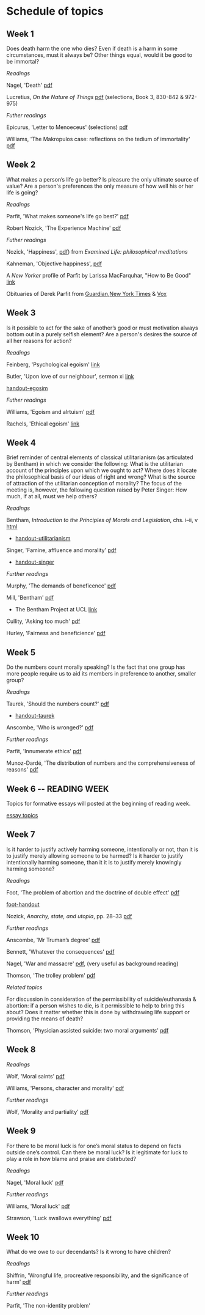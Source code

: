 # Schedule of topics

## Week 1

Does death harm the one who dies? Even if death is a harm in some circumstances, must it always be? Other things equal, would it be good to be immortal?

*Readings*

Nagel, 'Death' [pdf](https://www.dropbox.com/s/35etu00rvp50bd0/Nagel_Death.pdf?dl=0)

Lucretius, *On the Nature of Things* [pdf](https://www.dropbox.com/s/220199d8zq309xs/Lucretius_Death.pdf?dl=0) (selections, Book 3, 830-842 & 972-975)

*Futher readings*

Epicurus, 'Letter to Menoeceus' (selections) [pdf](https://www.dropbox.com/s/6nnd6n30aac11na/Letter%20to%20Menoeceus.pdf?dl=0)

Williams, 'The Makropulos case: reflections on the tedium of immortality' [pdf](https://www.dropbox.com/s/82d5pske01rrpup/Williams-Immortality.pdf?dl=0)

<!-- [handout-death](coming soon) -->

## Week 2

What makes a person’s life go better? Is pleasure the only ultimate source of value? Are a person's preferences the only measure of how well his or her life is going?

*Readings*

Parfit, 'What makes someone's life go best?' [pdf](https://www.dropbox.com/s/dkjysrvuvzei7ld/parfit_life_going_best.pdf?dl=0)

Robert Nozick, 'The Experience Machine' [pdf](https://www.dropbox.com/s/y1e9popbljc58mw/nozick_experience_machine.pdf?dl=0)


*Futher readings*

Nozick, 'Happiness', [pdf](https://www.dropbox.com/s/3ucjmt4kp91q6ha/nozick_happiness_examined_life.pdf?dl=0)) from *Examined Life: philosophical meditations*

Kahneman, 'Objective happiness', [pdf](https://www.dropbox.com/s/9punzcp6c2pe186/Kahneman_ObjectiveHappiness.pdf?dl=0)

A *New Yorker* profile of Parfit by Larissa MacFarquhar, "How to Be Good" [link](http://www.newyorker.com/magazine/2011/09/05/how-to-be-good)

Obituaries of Derek Parfit from [Guardian](https://www.theguardian.com/world/2017/jan/12/derek-parfit-obituary),[New York Times](https://www.nytimes.com/2017/01/04/world/derek-parfit-philosopher-who-explored-identity-and-moral-choice-dies-at-74.html) & [Vox](http://www.vox.com/science-and-health/2017/1/3/14148208/derek-parfit-rip-obit)

<!-- [handout-well-being](coming soon) -->

## Week 3

Is it possible to act for the sake of another’s good or must motivation always bottom out in a purely selfish element? Are a person's desires the source of all her reasons for action? 


*Readings*

Feinberg, 'Psychological egoism' [link](https://upload.disroot.org/r/9_ykrXpd#w2bgBal3mpqJODbbiLJYKLWyfB0Rsw2Fqvh8EtUA76g=)

Butler, 'Upon love of our neighbour', sermon xi [link](https://upload.disroot.org/r/92XE1BrS#eQz2dbq1yb++XU4KqUWxInPeRduqaivPndV9V/wxokI=)

[handout-egosim](https://www.dropbox.com/s/4kksi3kucz8mw5d/handout-egoism.pdf?dl=0)


*Futher readings*

Williams, 'Egoism and alrtuism' [pdf](https://www.dropbox.com/s/zgxvc1ovh3olepd/williams_egoism__altruism%20copy%202.pdf?dl=0)

Rachels, 'Ethical egoism' [link](https://www.dropbox.com/s/nkrqeflvs417xhc/Rachels%20Ethical%20Egoism%20copy.pdf?dl=0)


## Week 4

Brief reminder of central elements of classical utilitarianism (as articulated by Bentham) in which we consider the following: What is the utilitarian account of the principles upon which we ought to act?  Where does it locate the philosophical basis of our ideas of right and wrong?  What is the source of attraction of the utilitarian conception of morality? The focus of the meeting is, however, the following question raised by Peter Singer: How much, if at all, must we help others?

*Readings*

Bentham, *Introduction to the Principles of Morals and Legislation*, chs. i–ii, v [html](https://www.utilitarianism.com/jeremy-bentham/index.html) 

  - [handout-utilitarianism](https://www.dropbox.com/s/v60e9h8xq5ujjye/UtilitarianismHO.pdf?dl=0)

Singer, 'Famine, affluence and morality' [pdf](https://www.dropbox.com/s/di7mlljznyibsyz/Singer_Famine_Affluence_Morality%20copy.pdf?dl=0)

  - [handout-singer](https://www.dropbox.com/s/obyonr4l99owerk/Singer%20HO.pdf?dl=0)


*Further readings*

Murphy, 'The demands of beneficence' [pdf](https://www.dropbox.com/s/2ghgm2sg095cg6p/Murphy_Demands_Beneficence_Notes%20copy.pdf?dl=0)

Mill, 'Bentham' [pdf](https://www.dropbox.com/s/zp74s0dpb5se3f0/Mill%20on%20Bentham.pdf?dl=0)

  - The Bentham Project at UCL [link](https://www.ucl.ac.uk/bentham-project)

Cullity, 'Asking too much' [pdf](https://www.dropbox.com/s/p4es08fupn144xw/cullity-asking_too_much.pdf?dl=0)

Hurley, 'Fairness and beneficience' [pdf](https://www.dropbox.com/s/egndz925lsg80vr/hurley-fairness-beneficence.pdf?dl=0)



<!-- Sammuel Scheffler. (Ed.) Consequentialism and its Critics (Contains numerous relevant papers, including papers by Williams, Nozick, Foot and Scheffler).
• Kamm, Frances. (2000) ‘Nonconsequentialism’, sections I-VI, The Blackwell Guide to Ethical Theory. Ed. Hugh LaFolette. Oxford: Blackwell. -->




## Week 5

Do the numbers count morally speaking? Is the fact that one group has more people require us to aid its members in preference to another, smaller group?


*Readings*

Taurek, 'Should the numbers count?' [pdf](https://www.dropbox.com/s/v0x7pzztr9qeaqj/Taurek_Should%20the%20Numbers%20Count.pdf?dl=0)

  - [handout-taurek](https://www.dropbox.com/s/sgzsy4wpc2haddf/taurek_ho.pdf?dl=0)

Anscombe, 'Who is wronged?' [pdf](https://www.dropbox.com/s/13eq0t2m3580uph/Anscombe_Who_is_Wronged%20copy.pdf?dl=0)


*Further readings*

Parfit, 'Innumerate ethics' [pdf](https://www.dropbox.com/s/1tye8cv99jlbnyb/Parfit_Innumerate_Ethics%20copy.pdf?dl=0)

Munoz-Dardé, 'The distribution of numbers and the comprehensiveness of reasons' [pdf](https://www.dropbox.com/s/wonq98vxjlfxkyj/PASDistributionNumbers.pdf?dl=0)

<!-- Kamm, 'Equal treatment and equal chances' I NEED TO INCLUDE THE RAWLS BIT ON AGGREGATION AND SEPARATENESS OF PERSONS BEFORE GETTING INTO TAUREK!!! OR ELSE I NEED TO PUT TAUREK AFTER FOOT SO THE TRANSITION IS TO DO WITH QUESTIONING HER OFF HAND REMARK ABOUT BETTER TO SAVE MORE-->


## Week 6 -- READING WEEK

Topics for formative essays will posted at the beginning of reading week. 

[essay topics](https://www.dropbox.com/s/30tvn21e7x25w3x/essay_topics.pdf?dl=0)


## Week 7

Is it harder to justify actively harming someone, intentionally or not, than it is to justify merely allowing someone to be harmed? Is it harder to justify intentionally harming someone, than it it is to justify merely knowingly harming someone?

*Readings*

Foot, 'The problem of abortion and the doctrine of double effect' [pdf](https://www.dropbox.com/s/30gogqhbnslx5nq/foot-dde-chapter-2.pdf?dl=0)

[foot-handout](https://www.dropbox.com/s/os48fwr7ms3ky3m/private-killing-ho%20copy.pdf?dl=0)

Nozick, *Anarchy, state, and utopia*, pp. 28–33 [pdf](https://www.dropbox.com/s/nqhi1c9owcvb2zj/Nozick_Anarchy%2C_State%2C_and_Utopia%28.pdf?dl=0)


<!-- [thomson-handout](coming soon) -->


*Further readings*

Anscombe, 'Mr Truman’s degree' [pdf](https://www.dropbox.com/s/0fn471tm1a01tzx/anscombe-truman.pdf?dl=0)

Bennett, 'Whatever the consequences' [pdf](https://www.dropbox.com/s/sp4s5zjy1ajqto9/Bennett_Whatever_Consequences.pdf?dl=0)

Nagel, 'War and massacre' [pdf](https://www.dropbox.com/s/nytpwlbk5xe611w/Nagel.War%20and%20Massacre-1.pdf?dl=0), (very useful as background reading)

<!-- [handout-nagel](coming soon) -->

Thomson, 'The trolley problem' [pdf](https://www.dropbox.com/s/rob2t57djv60u0m/Thomson_Trolly_Problem%20copy.pdf?dl=0)

*Related topics*

For discussion in consideration of the permissibility of suicide/euthanasia & abortion: if a person wishes to die, is it permissible to help to bring this about? Does it matter whether this is done by withdrawing life support or providing the means of death?

Thomson, 'Physician assisted suicide: two moral arguments' [pdf](https://www.dropbox.com/s/pfxcgq8mkp2u5cy/thomson-two-arguments.pdf?dl=0)



## Week 8


*Readings*

Wolf, 'Moral saints' [pdf](https://www.dropbox.com/s/bgbxja19c553xn2/wolf-moral-saints.pdf?dl=0)

Williams, 'Persons, character and morality' [pdf](https://www.dropbox.com/s/fn56hk1g39g6x5c/williams-persons-character.pdf?dl=0)

<!-- integrity objection to utilitarianism and the morality system more general -->

*Further readings*

Wolf, 'Morality and partiality' [pdf](https://www.dropbox.com/s/l1603a1jtw5jwqs/wolf_morality_partiality.pdf?dl=0)



## Week 9

For there to be moral luck is for one’s moral status to depend on facts outside one’s control.  Can there be moral luck?  Is it legitimate for luck to play a role in how blame and praise are distirbuted?

*Readings*

Nagel, 'Moral luck' [pdf](https://www.dropbox.com/s/see6cwupqsnd1za/Nagel-Moral%20Luck.pdf?dl=0)


*Further readings*

Williams, 'Moral luck' [pdf](https://www.dropbox.com/s/nspa85zhq6n98qv/Williams_Moral%20Luck.pdf?dl=0)

Strawson, 'Luck swallows everything' [pdf]('https://www.dropbox.com/s/mgcdqpbhbb1z05u/Luck_Swallows_Everything.pdf?dl=0')


## Week 10

What do we owe to our decendants? Is it wrong to have children? 

*Readings*

Shiffrin, 'Wrongful life, procreative responsibility, and the significance of harm' [pdf](https://www.dropbox.com/s/ffb6b1np6edir0p/wrongful_life_procreative_responsibility_and_the_significance_of_harm.pdf?dl=0)


*Further readings*

Parfit, 'The non-identity problem' 

<!-- Arendt, the natality problem -->


